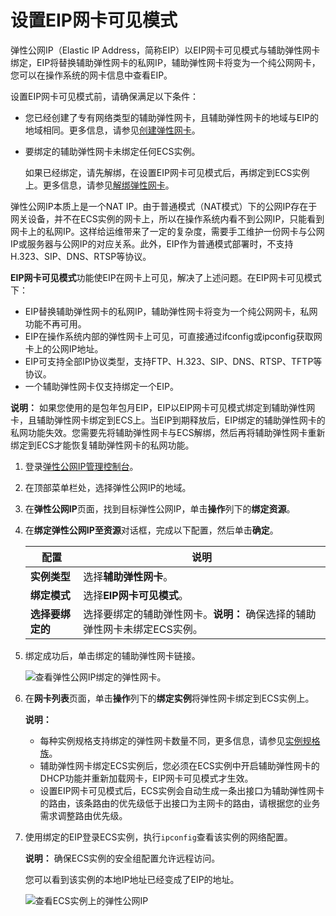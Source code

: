 # 设置EIP网卡可见模式

弹性公网IP（Elastic IP Address，简称EIP）以EIP网卡可见模式与辅助弹性网卡绑定，EIP将替换辅助弹性网卡的私网IP，辅助弹性网卡将变为一个纯公网网卡，您可以在操作系统的网卡信息中查看EIP。

设置EIP网卡可见模式前，请确保满足以下条件：

-   您已经创建了专有网络类型的辅助弹性网卡，且辅助弹性网卡的地域与EIP的地域相同。更多信息，请参见[创建弹性网卡](/intl.zh-CN/网络/弹性网卡/创建弹性网卡.md)。
-   要绑定的辅助弹性网卡未绑定任何ECS实例。

    如果已经绑定，请先解绑，在设置EIP网卡可见模式后，再绑定到ECS实例上。更多信息，请参见[解绑弹性网卡](/intl.zh-CN/网络/弹性网卡/解绑弹性网卡.md)。


弹性公网IP本质上是一个NAT IP。由于普通模式（NAT模式）下的公网IP存在于网关设备，并不在ECS实例的网卡上，所以在操作系统内看不到公网IP，只能看到网卡上的私网IP。这样给运维带来了一定的复杂度，需要手工维护一份网卡与公网IP或服务器与公网IP的对应关系。此外，EIP作为普通模式部署时，不支持H.323、SIP、DNS、RTSP等协议。

**EIP网卡可见模式**功能使EIP在网卡上可见，解决了上述问题。在EIP网卡可见模式下：

-   EIP替换辅助弹性网卡的私网IP，辅助弹性网卡将变为一个纯公网网卡，私网功能不再可用。
-   EIP在操作系统内部的弹性网卡上可见，可直接通过ifconfig或ipconfig获取网卡上的公网IP地址。
-   EIP可支持全部IP协议类型，支持FTP、H.323、SIP、DNS、RTSP、TFTP等协议。
-   一个辅助弹性网卡仅支持绑定一个EIP。

**说明：** 如果您使用的是包年包月EIP，EIP以EIP网卡可见模式绑定到辅助弹性网卡，且辅助弹性网卡绑定到ECS上。当EIP到期释放后，EIP绑定的辅助弹性网卡的私网功能失效。您需要先将辅助弹性网卡与ECS解绑，然后再将辅助弹性网卡重新绑定到ECS才能恢复辅助弹性网卡的私网功能。

1.  登录[弹性公网IP管理控制台](https://vpc.console.aliyun.com/eip)。

2.  在顶部菜单栏处，选择弹性公网IP的地域。

3.  在**弹性公网IP**页面，找到目标弹性公网IP，单击**操作**列下的**绑定资源**。

4.  在**绑定弹性公网IP至资源**对话框，完成以下配置，然后单击**确定**。

    |配置|说明|
    |--|--|
    |**实例类型**|选择**辅助弹性网卡**。|
    |**绑定模式**|选择**EIP网卡可见模式**。|
    |**选择要绑定的**|选择要绑定的辅助弹性网卡。**说明：** 确保选择的辅助弹性网卡未绑定ECS实例。 |

5.  绑定成功后，单击绑定的辅助弹性网卡链接。

    ![查看弹性公网IP绑定的弹性网卡。](https://static-aliyun-doc.oss-accelerate.aliyuncs.com/assets/img/zh-CN/8520579161/p33382.png)

6.  在**网卡列表**页面，单击**操作**列下的**绑定实例**将弹性网卡绑定到ECS实例上。

    **说明：**

    -   每种实例规格支持绑定的弹性网卡数量不同，更多信息，请参见[实例规格族](/intl.zh-CN/实例/实例规格族.md)。
    -   辅助弹性网卡绑定ECS实例后，您必须在ECS实例中开启辅助弹性网卡的DHCP功能并重新加载网卡，EIP网卡可见模式才生效。
    -   设置EIP网卡可见模式后，ECS实例会自动生成一条出接口为辅助弹性网卡的路由，该条路由的优先级低于出接口为主网卡的路由，请根据您的业务需求调整路由优先级。
7.  使用绑定的EIP登录ECS实例，执行`ipconfig`查看该实例的网络配置。

    **说明：** 确保ECS实例的安全组配置允许远程访问。

    您可以看到该实例的本地IP地址已经变成了EIP的地址。

    ![查看ECS实例上的弹性公网IP](https://static-aliyun-doc.oss-accelerate.aliyuncs.com/assets/img/zh-CN/4394958951/p33443.png)


